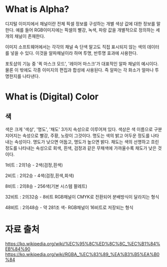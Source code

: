 # What is Alpha?

디지털 이미지에서 채널이란 전체 픽셀 정보를 구성하는 개별 색상 값에 대한 정보를 말한다. 예를 들어 RGB이미지에는 픽셀의 빨강, 녹색, 파랑 값을 개별적으로 정의하는 세 개의 채널이 존재한다.

이미지 소프트웨어에서는 각각의 채널 속 단색 말고도 직접 표시되지 않는 색의 데이터를 넣을 수 있다. 이것을 알파채널이라 하며 투명, 반투명 효과에 사용한다.

포토샵의 기능 중 '퀵 마스크 모드', '레이어 마스크'가 대표적인 알파 채널의 예시이다. 물론 이 밖에도 각종 이미지의 편집과 합성에 사용된다. 즉 알파는 각 화소가 얼마나 투명한지를 나타낸다.


# What is (Digital) Color

## 색

색은 크게 '색상', '명도', '채도' 3가지 속성으로 이루어져 있다. 색상은 색 이름으로 구분지어지는 속성으로 빨강, 주황, 노랑이 그것이다. 명도는 색의 밝고 어두운 정도를 나타내는 속성이다. 명도가 낮으면 어둡고, 명도가 높으면 밝다. 채도는 색의 선명하고 흐린 정도를 나타내는 속성으로 회색, 흰색, 검정과 같은 무채색에 가까울수록 채도가 낮은 것이다.


1비트 : 2의1승 - 2색(검정,흰색)

2비트 : 2의2승 - 4색(검정,흰색,회색)

8비트 : 2의8승 - 256색(기본 시스템 팔레트)

32비트 : 2의32승 - 8비트 RGB채널이 CMYK로 전환되어 분배방식이 달라지는 형식

48비트 : 2의48승 - 약 281조 색- RGB채널이 16비트로 저장되는 형식



# 자료 출처

https://ko.wikipedia.org/wiki/%EC%95%8C%ED%8C%8C_%EC%B1%84%EB%84%90
https://ko.wikipedia.org/wiki/RGBA_%EC%83%89_%EA%B3%B5%EA%B0%84

